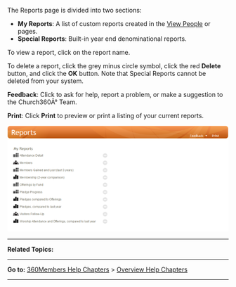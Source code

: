 The Reports page is divided into two sections:

-   **My Reports**: A list of custom reports created in the [View
    People](people:%20View) or <Trends> pages.
-   **Special Reports**: Built-in year end denominational reports.

To view a report, click on the report name.

To delete a report, click the grey minus circle symbol, click the red
**Delete** button, and click the **OK** button. Note that Special
Reports cannot be deleted from your system.

**Feedback**: Click **<Feedback>** to ask for help, report a problem, or
make a suggestion to the Church360Â° Team.

**Print**: Click **Print** to preview or print a listing of your current
reports.

![Reports](Reports.PNG "Reports")

* * * * *

**Related Topics:** <Trends>

* * * * *

**Go to:** [360Members Help Chapters](Main%20Page) \> [Overview Help
Chapters](Overview%20Menu)

* * * * *
